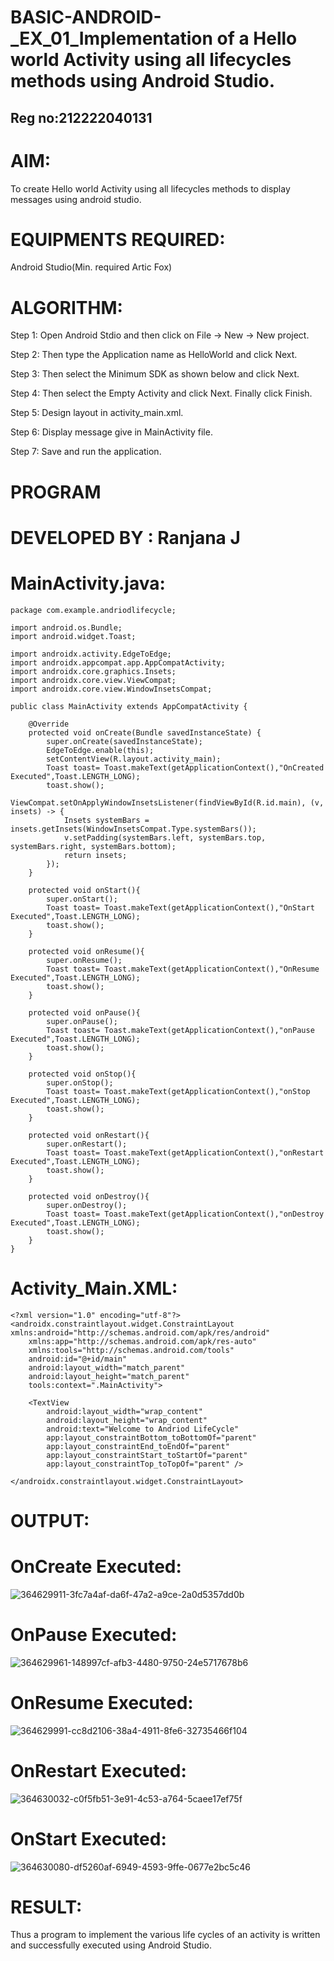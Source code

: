 # BASIC-ANDROID-_EX_01_Implementation of a Hello world Activity using all lifecycles methods using Android Studio.

## Reg no:212222040131
# AIM:

To create Hello world Activity using all lifecycles methods to display messages using android studio.

# EQUIPMENTS REQUIRED:

Android Studio(Min. required Artic Fox)

# ALGORITHM:

Step 1: Open Android Stdio and then click on File -> New -> New project.

Step 2: Then type the Application name as HelloWorld and click Next.

Step 3: Then select the Minimum SDK as shown below and click Next.

Step 4: Then select the Empty Activity and click Next. Finally click Finish.

Step 5: Design layout in activity_main.xml.

Step 6: Display message give in MainActivity file.

Step 7: Save and run the application.

# PROGRAM
# DEVELOPED BY : Ranjana J
# MainActivity.java:

```
package com.example.andriodlifecycle;

import android.os.Bundle;
import android.widget.Toast;

import androidx.activity.EdgeToEdge;
import androidx.appcompat.app.AppCompatActivity;
import androidx.core.graphics.Insets;
import androidx.core.view.ViewCompat;
import androidx.core.view.WindowInsetsCompat;

public class MainActivity extends AppCompatActivity {

    @Override
    protected void onCreate(Bundle savedInstanceState) {
        super.onCreate(savedInstanceState);
        EdgeToEdge.enable(this);
        setContentView(R.layout.activity_main);
        Toast toast= Toast.makeText(getApplicationContext(),"OnCreated Executed",Toast.LENGTH_LONG);
        toast.show();
        ViewCompat.setOnApplyWindowInsetsListener(findViewById(R.id.main), (v, insets) -> {
            Insets systemBars = insets.getInsets(WindowInsetsCompat.Type.systemBars());
            v.setPadding(systemBars.left, systemBars.top, systemBars.right, systemBars.bottom);
            return insets;
        });
    }

    protected void onStart(){
        super.onStart();
        Toast toast= Toast.makeText(getApplicationContext(),"OnStart Executed",Toast.LENGTH_LONG);
        toast.show();
    }

    protected void onResume(){
        super.onResume();
        Toast toast= Toast.makeText(getApplicationContext(),"OnResume Executed",Toast.LENGTH_LONG);
        toast.show();
    }

    protected void onPause(){
        super.onPause();
        Toast toast= Toast.makeText(getApplicationContext(),"onPause Executed",Toast.LENGTH_LONG);
        toast.show();
    }

    protected void onStop(){
        super.onStop();
        Toast toast= Toast.makeText(getApplicationContext(),"onStop Executed",Toast.LENGTH_LONG);
        toast.show();
    }

    protected void onRestart(){
        super.onRestart();
        Toast toast= Toast.makeText(getApplicationContext(),"onRestart Executed",Toast.LENGTH_LONG);
        toast.show();
    }

    protected void onDestroy(){
        super.onDestroy();
        Toast toast= Toast.makeText(getApplicationContext(),"onDestroy Executed",Toast.LENGTH_LONG);
        toast.show();
    }
}
```
# Activity_Main.XML:
```
<?xml version="1.0" encoding="utf-8"?>
<androidx.constraintlayout.widget.ConstraintLayout xmlns:android="http://schemas.android.com/apk/res/android"
    xmlns:app="http://schemas.android.com/apk/res-auto"
    xmlns:tools="http://schemas.android.com/tools"
    android:id="@+id/main"
    android:layout_width="match_parent"
    android:layout_height="match_parent"
    tools:context=".MainActivity">

    <TextView
        android:layout_width="wrap_content"
        android:layout_height="wrap_content"
        android:text="Welcome to Andriod LifeCycle"
        app:layout_constraintBottom_toBottomOf="parent"
        app:layout_constraintEnd_toEndOf="parent"
        app:layout_constraintStart_toStartOf="parent"
        app:layout_constraintTop_toTopOf="parent" />

</androidx.constraintlayout.widget.ConstraintLayout>

```
# OUTPUT:
# OnCreate Executed: 
![364629911-3fc7a4af-da6f-47a2-a9ce-2a0d5357dd0b](https://github.com/user-attachments/assets/c015ca13-53c4-48e3-b2f4-fe7c14e728e7)
# OnPause Executed:
![364629961-148997cf-afb3-4480-9750-24e5717678b6](https://github.com/user-attachments/assets/ada5b484-0fc7-4f33-9e41-bd37551e8c66)
# OnResume Executed:
![364629991-cc8d2106-38a4-4911-8fe6-32735466f104](https://github.com/user-attachments/assets/2388c9d4-bafe-4bc0-b02c-1e87efe4c3be)
# OnRestart Executed:
![364630032-c0f5fb51-3e91-4c53-a764-5caee17ef75f](https://github.com/user-attachments/assets/f7acc9c6-9d8a-46cc-899f-d72c44825f12)
# OnStart Executed:
![364630080-df5260af-6949-4593-9ffe-0677e2bc5c46](https://github.com/user-attachments/assets/452f29bb-8bb3-4d65-9719-8c1fb449833a)

# RESULT:

Thus a program to implement the various life cycles of an activity is written and successfully executed using Android Studio.
